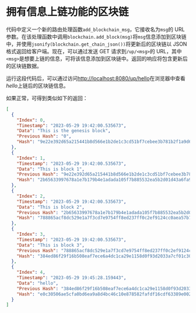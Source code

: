 # 拥有信息上链功能的区块链

代码中定义一个新的路由处理函数`add_blockchain_msg`，它接收名为`msg`的 URL 参数。在该处理函数中调用`blockchain.add_block(msg)`将`msg`信息添加到区块链中，并使用`jsonify(blockchain.get_chain_json())`将更新后的区块链以 JSON 格式返回给客户端。现在，可以通过发送 GET 请求到`/up/<msg>`的 URL，其中`<msg>`是想要上链的信息，可将该信息添加到区块链中。返回的响应将包含更新后的区块链数据。

运行这段代码后，可以通过访问<http://localhost:8080/up/hello>在浏览器中查看*hello*上链后的区块链信息。

如果正常，可得到类似如下的返回：

```json
[
  {
    "Index": 0,
    "Timestamp": "2023-05-29 19:42:00.535673",
    "Data": "This is the genesis block",
    "Previous Hash": "0",
    "Hash": "9e22e392d65a215441b8d566e1b2de1c3cd51bf7cebee3b781b2f1a9d6134cf2"
  },
  {
    "Index": 1,
    "Timestamp": "2023-05-29 19:42:00.535673",
    "Data": "This is block 1",
    "Previous Hash": "9e22e392d65a215441b8d566e1b2de1c3cd51bf7cebee3b781b2f1a9d6134cf2",
    "Hash": "2b65633997678a1e7b179b4e1adada105f7b885532ea5b2d01d43a6fa98dfc79"
  },
  {
    "Index": 2,
    "Timestamp": "2023-05-29 19:42:00.535673",
    "Data": "This is block 2",
    "Previous Hash": "2b65633997678a1e7b179b4e1adada105f7b885532ea5b2d01d43a6fa98dfc79",
    "Hash": "788865acf8dc529e1a7f3cd7e9754ff8ed237ff0c2ef9124cc0aea57b72b624c"
  },
  {
    "Index": 3,
    "Timestamp": "2023-05-29 19:42:00.535673",
    "Data": "This is block 3",
    "Previous Hash": "788865acf8dc529e1a7f3cd7e9754ff8ed237ff0c2ef9124cc0aea57b72b624c",
    "Hash": "384ed86f29f16b508eaf7ece6a4dc1ca29e1158d0f93d2033a7cf01c30e70454"
  },
  {
    "Index": 4,
    "Timestamp": "2023-05-29 19:45:28.159443",
    "Data": "hello",
    "Previous Hash": "384ed86f29f16b508eaf7ece6a4dc1ca29e1158d0f93d2033a7cf01c30e70454",
    "Hash": "e0c30506ae5cfa0bd6ea9a8d4bc46c10e878582fafdf16cdf63389e00211cb95"
  }
]
```
